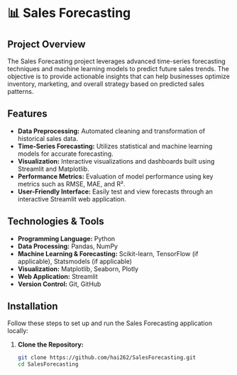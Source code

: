 # 📊 Sales Forecasting

## Project Overview
The Sales Forecasting project leverages advanced time-series forecasting techniques and machine learning models to predict future sales trends. The objective is to provide actionable insights that can help businesses optimize inventory, marketing, and overall strategy based on predicted sales patterns.

## Features
- **Data Preprocessing:** Automated cleaning and transformation of historical sales data.
- **Time-Series Forecasting:** Utilizes statistical and machine learning models for accurate forecasting.
- **Visualization:** Interactive visualizations and dashboards built using Streamlit and Matplotlib.
- **Performance Metrics:** Evaluation of model performance using key metrics such as RMSE, MAE, and R².
- **User-Friendly Interface:** Easily test and view forecasts through an interactive Streamlit web application.

## Technologies & Tools
- **Programming Language:** Python
- **Data Processing:** Pandas, NumPy
- **Machine Learning & Forecasting:** Scikit-learn, TensorFlow (if applicable), Statsmodels (if applicable)
- **Visualization:** Matplotlib, Seaborn, Plotly
- **Web Application:** Streamlit
- **Version Control:** Git, GitHub

## Installation
Follow these steps to set up and run the Sales Forecasting application locally:

1. **Clone the Repository:**
   ```bash
   git clone https://github.com/hai262/SalesForecasting.git
   cd SalesForecasting
